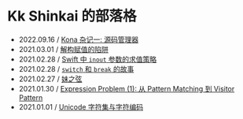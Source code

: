 # Kk Shinkai 的部落格

-   2022.09.16 / [Kona 杂记一: 源码管理器](./2022-09-16-kona-lang-source-map/index.html)
-   2021.03.01 / [解构赋值的陷阱](./2021-03-01-pitfalls-of-destruct/index.html)
-   2021.02.28 / [Swift 中 `inout` 参数的求值策略](./2021-02-28-swift-inout/index.html)
-   2021.02.28 / [`switch` 和 `break` 的故事](./2021-02-28-switch-and-break/index.html)
-   2021.02.27 / [妹之弦](./2021-02-27-immortal-string/index.html)
-   2021.01.30 / [Expression Problem (1): 从 Pattern Matching 到 Visitor Pattern](./2021-01-30-expression-problem-1/index.html)
-   2021.01.01 / [Unicode 字符集与字符编码](./2021-01-01-unicode/index.html)
